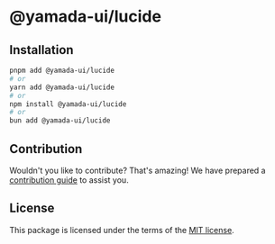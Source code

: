# @yamada-ui/lucide

## Installation

```sh
pnpm add @yamada-ui/lucide
# or
yarn add @yamada-ui/lucide
# or
npm install @yamada-ui/lucide
# or
bun add @yamada-ui/lucide
```

## Contribution

Wouldn't you like to contribute? That's amazing! We have prepared a [contribution guide](https://github.com/yamada-ui/yamada-ui/blob/main/CONTRIBUTING.md) to assist you.

## License

This package is licensed under the terms of the
[MIT license](https://github.com/yamada-ui/yamada-ui/blob/main/LICENSE).
